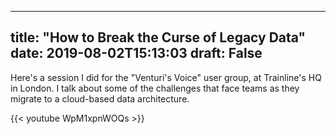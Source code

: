 
---
title: "How to Break the Curse of Legacy Data"
date: 2019-08-02T15:13:03
draft: False
---


Here's a session I did for the "Venturi's Voice" user group, at Trainline's HQ in London.  I talk about some of the challenges that face teams as they migrate to a cloud-based data architecture.

{{< youtube WpM1xpnWOQs >}}
